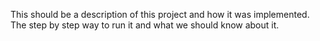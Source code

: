 This should be a description of this project and how it was implemented. The step by step way to run it and what we should know about it. 
